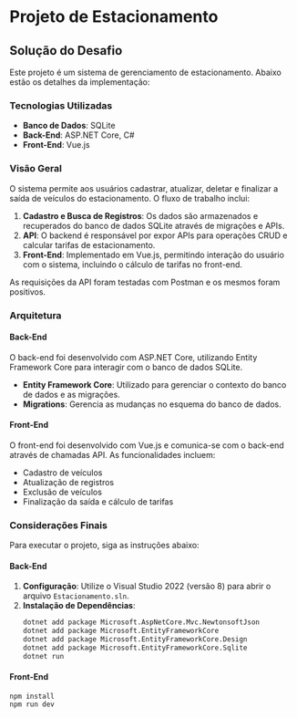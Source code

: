 # Projeto de Estacionamento

## Solução do Desafio

Este projeto é um sistema de gerenciamento de estacionamento. Abaixo estão os detalhes da implementação:

### Tecnologias Utilizadas

- **Banco de Dados**: SQLite
- **Back-End**: ASP.NET Core, C#
- **Front-End**: Vue.js

### Visão Geral

O sistema permite aos usuários cadastrar, atualizar, deletar e finalizar a saída de veículos do estacionamento. O fluxo de trabalho inclui:

1. **Cadastro e Busca de Registros**: Os dados são armazenados e recuperados do banco de dados SQLite através de migrações e APIs.
2. **API**: O backend é responsável por expor APIs para operações CRUD e calcular tarifas de estacionamento.
3. **Front-End**: Implementado em Vue.js, permitindo interação do usuário com o sistema, incluindo o cálculo de tarifas no front-end.

As requisições da API foram testadas com Postman e os mesmos foram positivos.

### Arquitetura

#### Back-End

O back-end foi desenvolvido com ASP.NET Core, utilizando Entity Framework Core para interagir com o banco de dados SQLite.

- **Entity Framework Core**: Utilizado para gerenciar o contexto do banco de dados e as migrações.
- **Migrations**: Gerencia as mudanças no esquema do banco de dados.

#### Front-End

O front-end foi desenvolvido com Vue.js e comunica-se com o back-end através de chamadas API. As funcionalidades incluem:

- Cadastro de veículos
- Atualização de registros
- Exclusão de veículos
- Finalização da saída e cálculo de tarifas

### Considerações Finais

Para executar o projeto, siga as instruções abaixo:

#### Back-End

1. **Configuração**: Utilize o Visual Studio 2022 (versão 8) para abrir o arquivo `Estacionamento.sln`.
2. **Instalação de Dependências**:
   ```bash
   dotnet add package Microsoft.AspNetCore.Mvc.NewtonsoftJson
   dotnet add package Microsoft.EntityFrameworkCore
   dotnet add package Microsoft.EntityFrameworkCore.Design
   dotnet add package Microsoft.EntityFrameworkCore.Sqlite
   dotnet run

#### Front-End
    npm install
    npm run dev

